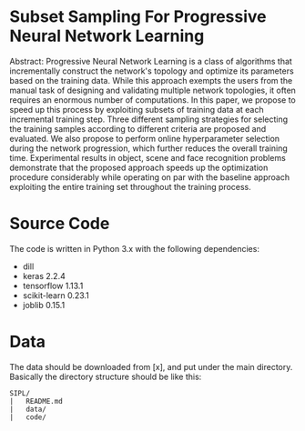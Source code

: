 # Subset Sampling For Progressive Neural Network Learning 

Abstract: Progressive Neural Network Learning is a class of algorithms that incrementally construct the network's topology and optimize its parameters based on the training data. While this approach exempts the users from the manual task of designing and validating multiple network topologies, it often requires an enormous number of computations. In this paper, we propose to speed up this process by exploiting subsets of training data at each incremental training step. Three different sampling strategies for selecting the training samples according to different criteria are proposed and evaluated. We also propose to perform online hyperparameter selection during the network progression, which further reduces the overall training time. Experimental results in object, scene and face recognition problems demonstrate that the proposed approach speeds up the optimization procedure considerably while operating on par with the baseline approach exploiting the entire training set throughout the training process.


# Source Code
The code is written in Python 3.x with the following dependencies:
- dill 
- keras 2.2.4
- tensorflow 1.13.1
- scikit-learn 0.23.1
- joblib 0.15.1

# Data
The data should be downloaded from [x], and put under the main directory. Basically the directory structure should be like this:

``` 
SIPL/
|   README.md
|   data/
|   code/
```


